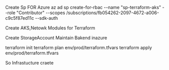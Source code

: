 Create Sp FOR Azure
 az ad sp create-for-rbac   --name "sp-terraform-aks"   --role "Contributor"   --scopes /subscriptions/fb054262-2097-4672-a006-c9c5f87ed11c  --sdk-auth


Create AKS,Netowk Modules for Terraform

Create StorageAccount Maintain Bakend inazure 

terraform init
terraform plan env/prod/terraform.tfvars
terraform apply env/prod/terraform.tfvars

So Infrastucture craete



